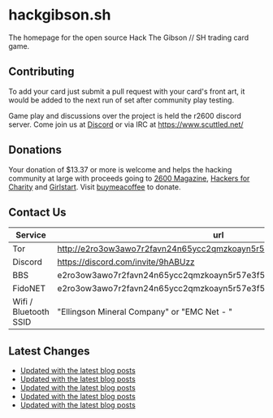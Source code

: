 # hackgibson.sh
The homepage for the open source Hack The Gibson // SH trading card game.


## Contributing

To add your card just submit a pull request with your card's front art, it would be added to the next run of set after community play testing.

Game play and discussions over the project is held the r2600 discord server. Come join us at [Discord](https://discord.com/invite/9hABUzz) or via IRC at https://www.scuttled.net/


## Donations

Your donation of $13.37 or more is welcome and helps the hacking community at large with proceeds going to [2600 Magazine](https://2600.com/), [Hackers for Charity](https://hackersforcharity.org) and [Girlstart](https://girlstart.org).  Visit [buymeacoffee](https://www.buymeacoffee.com/hackgibson.sh) to donate.


## Contact Us

Service | url
-|-
Tor | http://e2ro3ow3awo7r2favn24n65ycc2qmzkoayn5r57e3f56nvjwdcgg32ad.onion
Discord | https://discord.com/invite/9hABUzz
BBS | e2ro3ow3awo7r2favn24n65ycc2qmzkoayn5r57e3f56nvjwdcgg32ad.onion:23
FidoNET | e2ro3ow3awo7r2favn24n65ycc2qmzkoayn5r57e3f56nvjwdcgg32ad.onion:24554
Wifi / Bluetooth SSID | "Ellingson Mineral Company" or "EMC Net - <fidonet address>"

## Latest Changes
<!-- BLOG-POST-LIST:START -->
- [Updated with the latest blog posts](https://github.com/DFW2600/hackgibson.sh/commit/d078576d6366ae69a4a14c018bca140923b71124)
- [Updated with the latest blog posts](https://github.com/DFW2600/hackgibson.sh/commit/59e8e764c239b956a95281a7ad7d794f9627a5b6)
- [Updated with the latest blog posts](https://github.com/DFW2600/hackgibson.sh/commit/2a1e7ccf00a400c9de82d8c075445545fe8a2c79)
- [Updated with the latest blog posts](https://github.com/DFW2600/hackgibson.sh/commit/ae8d3c44f46ff2ab8b0308515b32a79fa9f6e16f)
- [Updated with the latest blog posts](https://github.com/DFW2600/hackgibson.sh/commit/4104f11239a96820c2f3bcf922d7d225e01d23e5)
<!-- BLOG-POST-LIST:END -->
